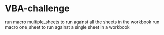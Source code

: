 # VBA-challenge
run macro multiple_sheets to run against all the sheets in the workbook
run macro one_sheet to run against a single sheet in a workbook
